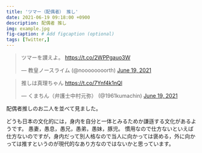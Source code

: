 ```yaml
---
title: 'ツマー（配偶者） 推し'
date: 2021-06-19 09:18:00 +0900
description: 配偶者 推し
img: example.jpg
fig-caption: # Add figcaption (optional)
tags: [Twitter,]
---
```


<blockquote class="twitter-tweet"><p lang="ja" dir="ltr">ツマーを讃えよ。 <a href="https://t.co/2WPPgauo3W">https://t.co/2WPPgauo3W</a></p>&mdash; 教皇ノースライム (@noooooooorth) <a href="https://twitter.com/noooooooorth/status/1406043578317426695?ref_src=twsrc%5Etfw">June 19, 2021</a></blockquote> <script async src="https://platform.twitter.com/widgets.js" charset="utf-8"></script>

<blockquote class="twitter-tweet"><p lang="ja" dir="ltr">推しは真理ちゃん <a href="https://t.co/7Ynf4k1nQl">https://t.co/7Ynf4k1nQl</a></p>&mdash; くまちん（弁護士中村元弥） (@1961kumachin) <a href="https://twitter.com/1961kumachin/status/1406073906910306305?ref_src=twsrc%5Etfw">June 19, 2021</a></blockquote> <script async src="https://platform.twitter.com/widgets.js" charset="utf-8"></script>

配偶者推しのお二人を並べて見ました。

どうも日本の文化的には，身内を自分と一体とみるためか謙遜する文化があるようです。 
愚妻，愚息，愚兄，愚弟，愚妹，豚児。
慣用なので仕方ないといえば仕方ないのですが，身内だって別人格なので当人に向かっては褒める，外に向かっては推すというのが現代的なあり方なのではないかと思っています。